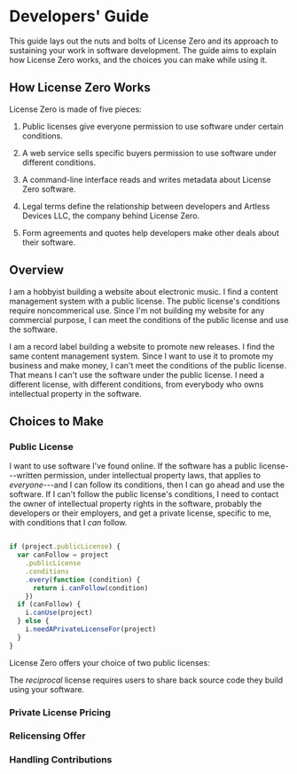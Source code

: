 # Developers' Guide

This guide lays out the nuts and bolts of License Zero and its approach to sustaining your work in software development.  The guide aims to explain how License Zero works, and the choices you can make while using it.

## <a id="how">How License Zero Works</a>

License Zero is made of five pieces:

1. Public licenses give everyone permission to use software under certain conditions.

2. A web service sells specific buyers permission to use software under different conditions.

3. A command-line interface reads and writes metadata about License Zero software.

4. Legal terms define the relationship between developers and Artless Devices LLC, the company behind License Zero.

5. Form agreements and quotes help developers make other deals about their software.

## Overview

I am a hobbyist building a website about electronic music.  I find a content management system with a public license. The public license's conditions require noncommerical use.  Since I'm not building my website for any commercial purpose, I can meet the conditions of the public license and use the software.

I am a record label building a website to promote new releases.  I find the same content management system. Since I want to use it to promote my business and make money, I can't meet the conditions of the public license.  That means I can't use the software under the public license.  I need a different license, with different conditions, from everybody who owns intellectual property in the software.

## <a id="choices">Choices to Make</a>

### Public License

I want to use software I've found online. If the software has a public license---written permission, under intellectual property laws, that applies to _everyone_---and I can follow its conditions, then I can go ahead and use the software. If I can't follow the public license's conditions, I need to contact the owner of intellectual property rights in the software, probably the developers or their employers, and get a private license, specific to me, with conditions that I _can_ follow.

```javascript

if (project.publicLicense) {
  var canFollow = project
    .publicLicense
    .conditions
    .every(function (condition) {
      return i.canFollow(condition)
    })
  if (canFollow) {
    i.canUse(project)
  } else {
    i.needAPrivateLicenseFor(project)
  }
}
```

License Zero offers your choice of two public licenses:

The _reciprocal_ license requires users to share back source code they build using your software.

### Private License Pricing

### Relicensing Offer

### Handling Contributions
